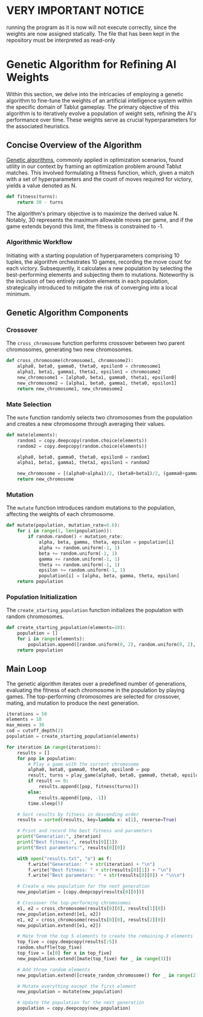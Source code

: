 # VERY IMPORTANT NOTICE

running the program as it is now will not execute correctly, since the weights are now assigned statically. The file that has been kept in the repository must be interpreted as read-only

# Genetic Algorithm for Refining AI Weights

Within this section, we delve into the intricacies of employing a genetic algorithm to fine-tune the weights of an artificial intelligence system within the specific domain of Tablut gameplay. The primary objective of this algorithm is to iteratively evolve a population of weight sets, refining the AI's performance over time. These weights serve as crucial hyperparameters for the associated heuristics.

## Concise Overview of the Algorithm

[Genetic algorithms](https://en.wikipedia.org/wiki/Genetic_algorithm), commonly applied in optimization scenarios, found utility in our context by framing an optimization problem around Tablut matches. This involved formulating a fitness function, which, given a match with a set of hyperparameters and the count of moves required for victory, yields a value denoted as N.

```python title="genetic.py" linenums="1"
def fitness(turns):
    return 30 - turns
```

The algorithm's primary objective is to maximize the derived value N. Notably, 30 represents the maximum allowable moves per game, and if the game extends beyond this limit, the fitness is constrained to -1.

### Algorithmic Workflow

Initiating with a starting population of hyperparameters comprising 10 tuples, the algorithm orchestrates 10 games, recording the move count for each victory. Subsequently, it calculates a new population by selecting the best-performing elements and subjecting them to mutations. Noteworthy is the inclusion of two entirely random elements in each population, strategically introduced to mitigate the risk of converging into a local minimum.

## Genetic Algorithm Components

### Crossover

The `cross_chromosome` function performs crossover between two parent chromosomes, generating two new chromosomes.

```python title="genetic.py"
def cross_chromosome(chromosome1, chromosome2):
    alpha0, beta0, gamma0, theta0, epsilon0 = chromosome1
    alpha1, beta1, gamma1, theta1, epsilon1 = chromosome2
    new_chromosome1 = [alpha0, beta1, gamma0, theta1, epsilon0]
    new_chromosome2 = [alpha1, beta0, gamma1, theta0, epsilon1]
    return new_chromosome1, new_chromosome2
```

### Mate Selection

The `mate` function randomly selects two chromosomes from the population and creates a new chromosome through averaging their values.

```python title="genetic.py"
def mate(elements):
    random1 = copy.deepcopy(random.choice(elements))
    random2 = copy.deepcopy(random.choice(elements))

    alpha0, beta0, gamma0, theta0, epsilon0 = random1
    alpha1, beta1, gamma1, theta1, epsilon1 = random2

    new_chromosome = [(alpha0+alpha1)/2, (beta0+beta1)/2, (gamma0+gamma1)/2, (theta0+theta1)/2, (epsilon0+epsilon1)/2]
    return new_chromosome
```

### Mutation

The `mutate` function introduces random mutations to the population, affecting the weights of each chromosome.

```python title="genetic.py"
def mutate(population, mutation_rate=0.6):
    for i in range(1, len(population)):
        if random.random() < mutation_rate:
            alpha, beta, gamma, theta, epsilon = population[i]
            alpha += random.uniform(-1, 1)
            beta += random.uniform(-1, 1)
            gamma += random.uniform(-1, 1)
            theta += random.uniform(-1, 1)
            epsilon += random.uniform(-1, 1)
            population[i] = [alpha, beta, gamma, theta, epsilon]
    return population
```

### Population Initialization

The `create_starting_population` function initializes the population with random chromosomes.

```python title="genetic.py"
def create_starting_population(elements=10):
    population = []
    for i in range(elements):
        population.append([random.uniform(0, 2), random.uniform(0, 2), random.uniform(0, 10), random.uniform(0, 2), random.uniform(0, 3)])
    return population
```



## Main Loop

The genetic algorithm iterates over a predefined number of generations, evaluating the fitness of each chromosome in the population by playing games. The top-performing chromosomes are selected for crossover, mating, and mutation to produce the next generation.

```python title="genetic.py" linenums="1"
iterations = 50
elements = 10
max_moves = 30
cod = cutoff_depth(2)
population = create_starting_population(elements)

for iteration in range(iterations):
    results = []
    for pop in population:
        # Play a game with the current chromosome
        alpha0, beta0, gamma0, theta0, epsilon0 = pop
        result, turns = play_game(alpha0, beta0, gamma0, theta0, epsilon0, cod, max_moves, name="Player", team=sys.argv[1], server_ip="127.0.0.1", timeout=60)
        if result == 0:
            results.append([pop, fitness(turns)])
        else:
            results.append([pop, -1])
        time.sleep(5)

    # Sort results by fitness in descending order
    results = sorted(results, key=lambda x: x[1], reverse=True)

    # Print and record the best fitness and parameters
    print("Generation:", iteration)
    print("Best fitness:", results[0][1])
    print("Best parameters:", results[0][0])

    with open("results.txt", "a") as f:
        f.write("Generation: " + str(iteration) + "\n")
        f.write("Best fitness: " + str(results[0][1]) + "\n")
        f.write("Best parameters: " + str(results[0][0]) + "\n\n")

    # Create a new population for the next generation
    new_population = [copy.deepcopy(results[0][0])]

    # Crossover the top-performing chromosomes
    e1, e2 = cross_chromosome(results[0][0], results[1][0])
    new_population.extend([e1, e2])
    e1, e2 = cross_chromosome(results[0][0], results[2][0])
    new_population.extend([e1, e2])

    # Mate from the top 5 elements to create the remaining-3 elements
    top_five = copy.deepcopy(results[:5])
    random.shuffle(top_five)
    top_five = [x[0] for x in top_five]
    new_population.extend([mate(top_five) for _ in range(3)])

    # Add three random elements
    new_population.extend([create_random_chromosome() for _ in range(2)])

    # Mutate everything except the first element
    new_population = mutate(new_population)

    # Update the population for the next generation
    population = copy.deepcopy(new_population)
```
